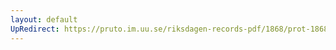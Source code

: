 ```yaml
---
layout: default
UpRedirect: https://pruto.im.uu.se/riksdagen-records-pdf/1868/prot-1868--ak--513.pdf
---
```

